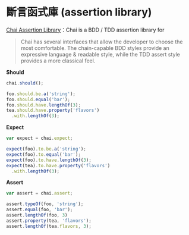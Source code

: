 # 斷言函式庫 (assertion library)

[Chai Assertion Library](http://chaijs.com/)：Chai is a BDD / TDD assertion library for

> Chai has several interfaces that allow the developer to choose the most comfortable. The chain-capable BDD styles provide an expressive language & readable style, while the TDD assert style provides a more classical feel.

**Should**

```js
chai.should();

foo.should.be.a('string');
foo.should.equal('bar');
foo.should.have.lengthOf(3);
tea.should.have.property('flavors')
  .with.lengthOf(3);
```

**Expect**

```js
var expect = chai.expect;

expect(foo).to.be.a('string');
expect(foo).to.equal('bar');
expect(foo).to.have.lengthOf(3);
expect(tea).to.have.property('flavors')
  .with.lengthOf(3);
```

**Assert**

```js
var assert = chai.assert;

assert.typeOf(foo, 'string');
assert.equal(foo, 'bar');
assert.lengthOf(foo, 3)
assert.property(tea, 'flavors');
assert.lengthOf(tea.flavors, 3);
```


